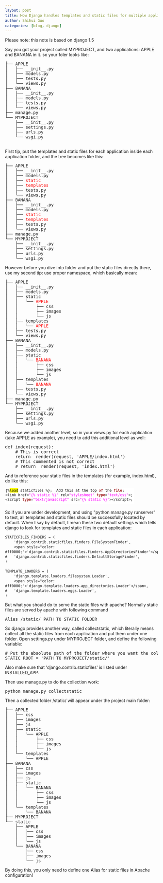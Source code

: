 ```yaml
---
layout: post
title: How Django handles templates and static files for multiple applications?
author: Shihui Guo
categories: [blog, django]
---
```

<p>Please note: this note is based on django 1.5</p>
<p>Say you got your project called MYPROJECT, and two applications: APPLE and BANANA in it. so your foler looks like:</p>
<pre>├── APPLE
│   ├── __init__.py
│   ├── models.py
│   ├── tests.py
│   └── views.py
├── BANANA
│   ├── __init__.py
│   ├── models.py
│   ├── tests.py
│   └── views.py
├── manage.py
└── MYPROJECT
    ├── __init__.py
    ├── settings.py
    ├── urls.py
    └── wsgi.py</pre>
<p><a id="more"></a><a id="more-637"></a><br />
First tip, put the templates and static files for each application inside each application folder, and the tree becomes like this:</p>
<pre>├── APPLE
│   ├── __init__.py
│   ├── models.py
│   ├── <span style="color: #ff0000;">static</span>
│   ├── <span style="color: #ff0000;">templates</span>
│   ├── tests.py
│   └── views.py
├── BANANA
│   ├── __init__.py
│   ├── models.py
│   ├── <span style="color: #ff0000;">static</span>
│   ├── <span style="color: #ff0000;">templates</span>
│   ├── tests.py
│   └── views.py
├── manage.py
└── MYPROJECT
    ├── __init__.py
    ├── settings.py
    ├── urls.py
    └── wsgi.py</pre>
<p>However before you dive into folder and put the static files directly there, use my second tip: use proper namespace, which basically mean:</p>
<pre>├── APPLE
│   ├── __init__.py
│   ├── models.py
│   ├── static
│   │   └── <span style="color: #ff0000;">APPLE</span>
│   │       ├── css
│   │       ├── images
│   │       └── js
│   ├── templates
│   │   └── <span style="color: #ff0000;">APPLE</span>
│   ├── tests.py
│   └── views.py
├── BANANA
│   ├── __init__.py
│   ├── models.py
│   ├── static
│   │   └── <span style="color: #ff0000;">BANANA</span>
│   │       ├── css
│   │       ├── images
│   │       └── js
│   ├── templates
│   │   └── <span style="color: #ff0000;">BANANA</span>
│   ├── tests.py
│   └── views.py
├── manage.py
└── MYPROJECT
    ├── __init__.py
    ├── settings.py
    ├── urls.py
    └── wsgi.py</pre>
<p>Because we added another level, so in your views.py for each application (take APPLE as example), you need to add this additional level as well:</p>
<pre>def index(request):
    # This is correct
    return  render(request, 'APPLE/index.html')
    # This commented is not correct
    # return  render(request, 'index.html')</pre>
<p>And to reference your static files in the templates (for example, index.html), do like this:</p>

![Image](../../images/code.png)

<p>So if you are under development, and using "python manage.py runserver" to test, all templates and static files should be successfully located by default. When I say by default, I mean these two default settings which tells django to look for templates and static files in each application:</p>


	STATICFILES_FINDERS = (
	    'django.contrib.staticfiles.finders.FileSystemFinder',
	    <span style="color: #ff0000;">'django.contrib.staticfiles.finders.AppDirectoriesFinder'</span>,
	#   'django.contrib.staticfiles.finders.DefaultStorageFinder',
	)

	TEMPLATE_LOADERS = (
	    'django.template.loaders.filesystem.Loader',
	    <span style="color: #ff0000;">'django.template.loaders.app_directories.Loader'</span>,
	#   'django.template.loaders.eggs.Loader',
	)


<p>But what you should do to serve the static files with apache? Normally static files are served by apache with following command</p>
<pre>Alias /static/ PATH_TO_STATIC_FOLDER</pre>
<p>So django provides another way, called collectstatic, which literally means collect all the static files from each application and put them under one folder. Open settings.py under MYPROJECT folder, and define the following variable:</p>
<pre># Put the absolute path of the folder where you want the collected files go. In this example, I put it beside the manage.py
STATIC_ROOT = 'PATH_TO_MYPROJECT/static/'</pre>
<p>Also make sure that 'django.contrib.staticfiles' is listed under INSTALLED_APP.</p>
<p>Then use manage.py to do the collection work:</p>
<pre>python manage.py collectstatic</pre>
<p>Then a collected folder /static/ will appear under the project main folder:</p>
<pre>├── APPLE
│   ├── css
│   ├── images
│   ├── js
│   ├── static
│   │   └── APPLE
│   │       ├── css
│   │       ├── images
│   │       └── js
│   └── templates
│       └── APPLE
├── BANANA
│   ├── css
│   ├── images
│   ├── js
│   ├── static
│   │   └── BANANA
│   │       ├── css
│   │       ├── images
│   │       └── js
│   └── templates
│       └── BANANA
├── MYPROJECT
└── static
    ├── APPLE
    │   ├── css
    │   ├── images
    │   └── js
    └── BANANA
        ├── css
        ├── images
        └── js</pre>
<p>By doing this, you only need to define one Alias for static files in Apache configuration!</p>
